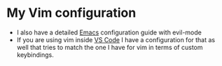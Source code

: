 # My Vim configuration 
- I also have a detailed [Emacs](<https://github.com/marinov98/dotfiles/blob/master/emacs/>) configuration guide with evil-mode
- If you are using vim inside [VS Code](https://github.com/marinov98/dotfiles/blob/master/vscode/settings.json) I have a configuration for that as well that tries to match the one I have for vim in terms of custom keybindings.

